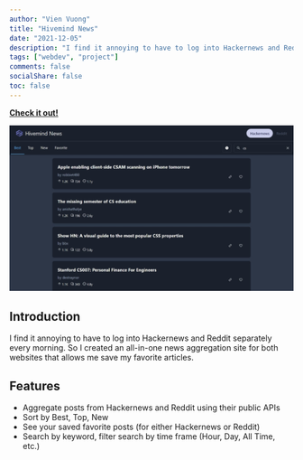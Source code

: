 ```yaml
---
author: "Vien Vuong"
title: "Hivemind News"
date: "2021-12-05"
description: "I find it annoying to have to log into Hackernews and Reddit separately every morning. So I created an all-in-one news aggregation site for both websites that allows me save my favorite articles."
tags: ["webdev", "project"]
comments: false
socialShare: false
toc: false
---
```


[**Check it out!**](https://hivemind-news.netlify.app/)

![Hivemind News](assets/hivemind_news.jpg)

## Introduction

I find it annoying to have to log into Hackernews and Reddit separately every morning. So I created an all-in-one news aggregation site for both websites that allows me save my favorite articles.

## Features

- Aggregate posts from Hackernews and Reddit using their public APIs
- Sort by Best, Top, New
- See your saved favorite posts (for either Hackernews or Reddit)
- Search by keyword, filter search by time frame (Hour, Day, All Time, etc.)
